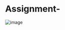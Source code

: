 # Assignment-
![image](https://github.com/SahilRao007/Assignment-/assets/110445692/3cf15b7b-33b2-4aff-93f1-73db627ffe67)
